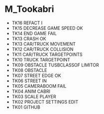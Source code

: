 # M_Tookabri
* TK16 REFACT I
* TK15 DECREASE GAME SPEED OK
* TK14 END GAME FAIL
* TK13 CRASH OK
* TK13 CAR/TRUCK MOVEMENT
* TK12 CAR/TRUCK COLLISION
* TK11 CAR/TRUCK TARGETPOINTS
* TK10 TRUCK TARGETPOINT
* TK09 OBSTACLE TUSBCLASSOF LIMITOR
* TK08 OBSTACLE
* TK07 STREET EDGE OK
* TK06 STREET IN
* TK05 CAMERABOOM FAIL
* TK04 ANIM CABRI 
* TK03 SCALE PLAYER 
* TK02 PROJECT SETTINGS EDIT 
* TK01 GITHUB 